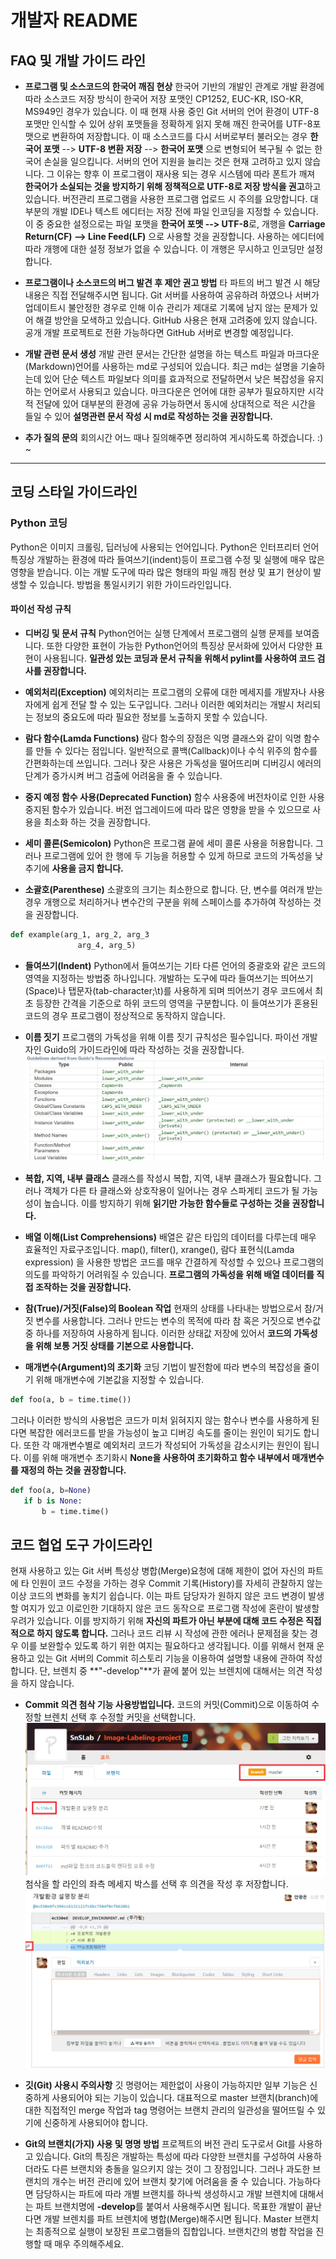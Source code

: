 # 개발자 README

## FAQ 및 개발 가이드 라인

* **프로그램 및 소스코드의 한국어 깨짐 현상**
 한국어 기반의 개발인 관계로 개발 환경에 따라 소스코드 저장 방식이 한국어 저장 포맷인 CP1252, EUC-KR, ISO-KR, MS949인 경우가 있습니다. 이 때 현재 사용 중인 Git 서버의 언어 환경이 UTF-8 포맷만 인식할 수 있어 상위 포맷들을 정확하게 읽지 못해 깨진 한국어를 UTF-8포맷으로 변환하여 저장합니다. 이 때 소스코드를 다시 서버로부터 불러오는 경우 **한국어 포맷** --> **UTF-8 변환 저장** --> **한국어 포맷** 으로 변형되어 복구될 수 없는 한국어 손실을 일으킵니다.
 서버의 언어 지원을 늘리는 것은 현재 고려하고 있지 않습니다. 그 이유는 향후 이 프로그램이 재사용 되는 경우 시스템에 따라 폰트가 깨져 **한국어가 소실되는 것을 방지하기 위해 정책적으로 UTF-8로 저장 방식을 권고**하고 있습니다. 버전관리 프로그램을 사용한 프로그램 업로드 시 주의를 요망합니다.
 대부분의 개발 IDE나 텍스트 에디터는 저장 전에 파일 인코딩을 지정할 수 있습니다. 이 중 중요한 설정으로는 파일 포맷을 **한국어 포멧 --> UTF-8**로, 개행을 **Carriage Return(CF) --> Line Feed(LF)** 으로 사용할 것을 권장합니다. 사용하는 에디터에 따라 개행에 대한 설정 정보가 없을 수 있습니다. 이 개행은 무시하고 인코딩만 설정합니다.

* **프로그램이나 소스코드의 버그 발견 후 제안 권고 방법**
 타 파트의 버그 발견 시 해당 내용은 직접 전달해주시면 됩니다. Git 서버를 사용하여 공유하려 하였으나 서버가 업데이트시 불안정한 경우로 인해 이슈 관리가 제대로 기록에 남지 않는 문제가 있어 해결 방안을 모색하고 있습니다. GitHub 사용은 현재 고려중에 있지 않습니다. 공개 개발 프로젝트로 전환 가능하다면 GitHub 서버로 변경할 예정입니다.

* **개발 관련 문서 생성**
 개발 관련 문서는 간단한 설명을 하는 텍스트 파일과 마크다운(Markdown)언어를 사용하는 md로 구성되어 있습니다. 최근 md는 설명을 기술하는데 있어 단순 텍스트 파일보다 의미를 효과적으로 전달하면서 낮은 복잡성을 유지하는 언어로서 사용되고 있습니다. 마크다운은 언어에 대한 공부가 필요하지만 시각적 전달에 있어 대부분의 환경에 공유 가능하면서 동시에 상대적으로 적은 시간을 들일 수 있어 **설명관련 문서 작성 시 md로 작성하는 것을 권장합니다.**

* **추가 질의 문의**
 회의시간 어느 때나 질의해주면 정리하여 게시하도록 하겠습니다. :) ~

----

## 코딩 스타일 가이드라인

### Python 코딩

 Python은 이미지 크롤링, 딥러닝에 사용되는 언어입니다. Python은 인터프리터 언어 특징상 개발하는 환경에 따라 들여쓰기(indent)등이 프로그램 수정 및 실행에 매우 많은 영향을 받습니다. 이는 개발 도구에 따라 많은 형태의 파일 깨짐 현상 및 표기 현상이 발생할 수 있습니다. 방법을 통일시키기 위한 가이드라인입니다.

#### 파이선 작성 규칙

* **디버깅 및 문서 규칙**
 Python언어는 실행 단계에서 프로그램의 실행 문제를 보여줍니다. 또한 다양한 표현이 가능한 Python언어의 특징상 문서화에 있어서 다양한 표현이 사용됩니다. **일관성 있는 코딩과 문서 규칙을 위해서 pylint를 사용하여 코드 검사를 권장합니다.**

* **예외처리(Exception)**
 예외처리는 프로그램의 오류에 대한 메세지를 개발자나 사용자에게 쉽게 전달 할 수 있는 도구입니다. 그러나 이러한 예외처리는 개발시 처리되는 정보의 중요도에 따라 필요한 정보를 노출하지 못할 수 있습니다.

* **람다 함수(Lamda Functions)**
 람다 함수의 장점은 익명 클래스와 같이 익명 함수를 만들 수 있다는 점입니다. 일반적으로 콜백(Callback)이나 수식 위주의 함수를 간편화하는데 쓰입니다. 그러나 잦은 사용은 가독성을 떨어뜨리며 디버깅시 에러의 단계가 증가시켜 버그 검출에 어려움을 줄 수 있습니다.

* **중지 예정 함수 사용(Deprecated Function)**
 함수 사용중에 버전차이로 인한 사용 중지된 함수가 있습니다. 버전 업그레이드에 따라 많은 영향을 받을 수 있으므로 사용을 최소화 하는 것을 권장합니다.

* **세미 콜론(Semicolon)**
 Python은 프로그램 끝에 세미 콜론 사용을 허용합니다. 그러나 프로그램에 있어 한 행에 두 기능을 허용할 수 있게 하므로 코드의 가독성을 낮추기에 **사용을 금지 합니다.**

* **소괄호(Parenthese)**
 소괄호의 크기는 최소한으로 합니다. 단, 변수를 여러개 받는 경우 개행으로 처리하거나 변수간의 구분을 위헤 스페이스를 추가하여 작성하는 것을 권장합니다.

```python
def example(arg_1, arg_2, arg_3
               arg_4, arg_5)
```

* **들여쓰기(Indent)**
 Python에서 들여쓰기는 기타 다른 언어의 중괄호와 같은 코드의 영역을 지정하는 방법중 하나입니다. 개발하는 도구에 따라 들여쓰기는 띄어쓰기(Space)나 탭문자(tab-character;\t)를 사용하게 되며 띄어쓰기 경우 코드에서 최초 등장한 간격을 기준으로 하위 코드의 영역을 구분합니다. 이 들여쓰기가 혼용된 코드의 경우 프로그램이 정상적으로 동작하지 않습니다.

* **이름 짓기**
 프로그램의 가독성을 위해 이름 짓기 규칙성은 필수입니다. 파이선 개발자인 Guido의 가이드라인에 따라 작성하는 것을 권장합니다.
![](gitPageResources/Guido_Recommendation.jpg)

* **복합, 지역, 내부 클래스**
 클래스를 작성시 복합, 지역, 내부 클래스가 필요합니다. 그러나 객체가 다른 타 클래스와 상호작용이 일어나는 경우 스파게티 코드가 될 가능성이 높습니다. 이를 방지하기 위해 **읽기만 가능한 함수들로 구성하는 것을 권장합니다.**

* **배열 이해(List Comprehensions)**
 배열은 같은 타입의 데이터를 다루는데 매우 효율적인 자료구조입니다. map(), filter(), xrange(), 람다 표현식(Lamda expression) 을 사용한 방법은 코드를 매우 간결하게 작성할 수 있으나 프로그램의 의도를 파악하기 어려워질 수 있습니다. **프로그램의 가독성을 위해 배열 데이터를 직접 조작하는 것을 권장합니다.**

* **참(True)/거짓(False)의 Boolean 작업**
 현재의 상태를 나타내는 방법으로서 참/거짓 변수를 사용합니다. 그러나 만드는 변수의 목적에 따라 참 혹은 거짓으로 변수값 중 하나를 저장하여 사용하게 됩니다. 이러한 상태값 저장에 있어서 **코드의 가독성을 위해 보통 거짓 상태를 기본으로 사용합니다.**

* **매개변수(Argument)의 초기화**
 코딩 기법이 발전함에 따라 변수의 복잡성을 줄이기 위해 매개변수에 기본값을 지정할 수 있습니다.
 ```python
def foo(a, b = time.time())
 ```
 그러나 이러한 방식의 사용법은 코드가 미처 읽혀지지 않는 함수나 변수를 사용하게 된다면 복잡한 에러코드를 받을 가능성이 높고 디버깅 속도를 줄이는 원인이 되기도 합니다. 또한 각 매개변수별로 예외처리 코드가 작성되어 가독성을 감소시키는 원인이 됩니다. 이를 위해 매개변수 초기화시 **None을 사용하여 초기화하고 함수 내부에서 매개변수를 재정의 하는 것을 권장합니다.**
 ```python
 def foo(a, b=None)
    if b is None:
        b = time.time()
 ```

## 코드 협업 도구 가이드라인

 현재 사용하고 있는 Git 서버 특성상 병합(Merge)요청에 대해 제한이 없어 자신의 파트에 타 인원이 코드 수정을 가하는 경우 Commit 기록(History)를 자세히 관찰하지 않는 이상 코드의 변화를 놓치기 쉽습니다. 이는 파트 담당자가 원하지 않은 코드 변경이 발생할 여지가 있고 이로인한 기대하지 않은 코드 동작으로 프로그램 작성에 혼란이 발생할 우려가 있습니다. 이를 방지하기 위해 **자신의 파트가 아닌 부분에 대해 코드 수정은 직접적으로 하지 않도록 합니다.** 그러나 코드 리뷰 시 작성에 관한 에러나 문제점을 찾는 경우 이를 보완할수 있도록 하기 위한 여지는 필요하다고 생각됩니다. 이를 위해서 현재 운용하고 있는 Git 서버의 Commit 히스토리 기능을 이용하여 설명할 내용에 관하여 작성합니다. 단, 브렌치 중 **"-develop"**가 끝에 붙어 있는 브렌치에 대해서는 의견 작성을 하지 않습니다.

 * **Commit 의견 첨삭 기능 사용방법입니다.**
 코드의 커밋(Commit)으로 이동하여 수정할 브렌치 선택 후 수정할 커밋을 선택합니다.
 ![](gitPageResources/commit_comment_append_1.png)
 첨삭을 할 라인의 좌측 메세지 박스를 선택 후 의견을 작성 후 저장합니다.
 ![](gitPageResources/commit_comment_append_2.png)

* **깃(Git) 사용시 주의사항**
 깃 명령어는 제한없이 사용이 가능하지만 일부 기능은 신중하게 사용되어야 되는 기능이 있습니다. 대표적으로 master 브랜치(branch)에 대한 직접적인 merge 작업과 tag 명령어는 브랜치 관리의 일관성을 떨어뜨릴 수 있기에 신중하게 사용되어야 합니다.

 * **Git의 브랜치(가지) 사용 및 명명 방법**
 프로젝트의 버전 관리 도구로서 Git를 사용하고 있습니다. Git의 특징은 개발하는 특성에 따라 다양한 브랜치를 구성하여 사용하더라도 다른 브랜치와 충돌을 일으키지 않는 것이 그 장점입니다. 그러나 과도한 브랜치의 개수는 버전 관리에 있어 브랜치 찾기에 어려움을 줄 수 있습니다. 가능하다면 담당하시는 파트에 따라 개별 브랜치를 하나씩 생성하시고 개발 브렌치에 대해서는 파트 브랜치명에 **-develop**를 붙여서 사용해주시면 됩니다. 목표한 개발이 끝난다면 개발 브렌치를 파트 브렌치에 병합(Merge)해주시면 됩니다.
 Master 브랜치는 최종적으로 실행이 보장된 프로그램들의 집합입니다. 브랜치간의 병합 작업을 진행할 때 매우 주의해주세요.